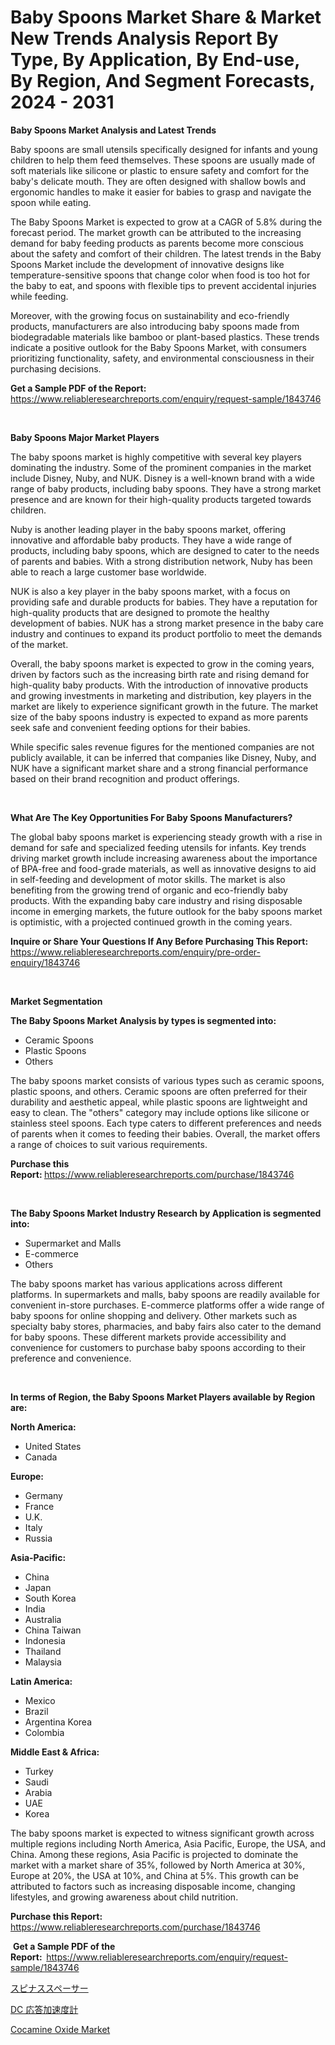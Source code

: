 <p><h1>Baby Spoons Market Share & Market New Trends Analysis Report By Type, By Application, By End-use, By Region, And Segment Forecasts, 2024 - 2031</h1></p><p><strong>Baby Spoons Market Analysis and Latest Trends</strong></p>
<p><p>Baby spoons are small utensils specifically designed for infants and young children to help them feed themselves. These spoons are usually made of soft materials like silicone or plastic to ensure safety and comfort for the baby's delicate mouth. They are often designed with shallow bowls and ergonomic handles to make it easier for babies to grasp and navigate the spoon while eating.</p><p>The Baby Spoons Market is expected to grow at a CAGR of 5.8% during the forecast period. The market growth can be attributed to the increasing demand for baby feeding products as parents become more conscious about the safety and comfort of their children. The latest trends in the Baby Spoons Market include the development of innovative designs like temperature-sensitive spoons that change color when food is too hot for the baby to eat, and spoons with flexible tips to prevent accidental injuries while feeding.</p><p>Moreover, with the growing focus on sustainability and eco-friendly products, manufacturers are also introducing baby spoons made from biodegradable materials like bamboo or plant-based plastics. These trends indicate a positive outlook for the Baby Spoons Market, with consumers prioritizing functionality, safety, and environmental consciousness in their purchasing decisions.</p></p>
<p><strong>Get a Sample PDF of the Report:&nbsp;</strong> <a href="https://www.reliableresearchreports.com/enquiry/request-sample/1843746">https://www.reliableresearchreports.com/enquiry/request-sample/1843746</a></p>
<p>&nbsp;</p>
<p><strong>Baby Spoons Major Market Players</strong></p>
<p><p>The baby spoons market is highly competitive with several key players dominating the industry. Some of the prominent companies in the market include Disney, Nuby, and NUK. Disney is a well-known brand with a wide range of baby products, including baby spoons. They have a strong market presence and are known for their high-quality products targeted towards children.</p><p>Nuby is another leading player in the baby spoons market, offering innovative and affordable baby products. They have a wide range of products, including baby spoons, which are designed to cater to the needs of parents and babies. With a strong distribution network, Nuby has been able to reach a large customer base worldwide.</p><p>NUK is also a key player in the baby spoons market, with a focus on providing safe and durable products for babies. They have a reputation for high-quality products that are designed to promote the healthy development of babies. NUK has a strong market presence in the baby care industry and continues to expand its product portfolio to meet the demands of the market.</p><p>Overall, the baby spoons market is expected to grow in the coming years, driven by factors such as the increasing birth rate and rising demand for high-quality baby products. With the introduction of innovative products and growing investments in marketing and distribution, key players in the market are likely to experience significant growth in the future. The market size of the baby spoons industry is expected to expand as more parents seek safe and convenient feeding options for their babies.</p><p>While specific sales revenue figures for the mentioned companies are not publicly available, it can be inferred that companies like Disney, Nuby, and NUK have a significant market share and a strong financial performance based on their brand recognition and product offerings.</p></p>
<p>&nbsp;</p>
<p><strong>What Are The Key Opportunities For Baby Spoons Manufacturers?</strong></p>
<p><p>The global baby spoons market is experiencing steady growth with a rise in demand for safe and specialized feeding utensils for infants. Key trends driving market growth include increasing awareness about the importance of BPA-free and food-grade materials, as well as innovative designs to aid in self-feeding and development of motor skills. The market is also benefiting from the growing trend of organic and eco-friendly baby products. With the expanding baby care industry and rising disposable income in emerging markets, the future outlook for the baby spoons market is optimistic, with a projected continued growth in the coming years.</p></p>
<p><strong>Inquire or Share Your Questions If Any Before Purchasing This Report:</strong> <a href="https://www.reliableresearchreports.com/enquiry/pre-order-enquiry/1843746">https://www.reliableresearchreports.com/enquiry/pre-order-enquiry/1843746</a></p>
<p>&nbsp;</p>
<p><strong>Market Segmentation</strong></p>
<p><strong>The Baby Spoons Market Analysis by types is segmented into:</strong></p>
<p><ul><li>Ceramic Spoons</li><li>Plastic Spoons</li><li>Others</li></ul></p>
<p><p>The baby spoons market consists of various types such as ceramic spoons, plastic spoons, and others. Ceramic spoons are often preferred for their durability and aesthetic appeal, while plastic spoons are lightweight and easy to clean. The "others" category may include options like silicone or stainless steel spoons. Each type caters to different preferences and needs of parents when it comes to feeding their babies. Overall, the market offers a range of choices to suit various requirements.</p></p>
<p><strong>Purchase this Report:&nbsp;</strong><a href="https://www.reliableresearchreports.com/purchase/1843746">https://www.reliableresearchreports.com/purchase/1843746</a></p>
<p>&nbsp;</p>
<p><strong>The Baby Spoons Market Industry Research by Application is segmented into:</strong></p>
<p><ul><li>Supermarket and Malls</li><li>E-commerce</li><li>Others</li></ul></p>
<p><p>The baby spoons market has various applications across different platforms. In supermarkets and malls, baby spoons are readily available for convenient in-store purchases. E-commerce platforms offer a wide range of baby spoons for online shopping and delivery. Other markets such as specialty baby stores, pharmacies, and baby fairs also cater to the demand for baby spoons. These different markets provide accessibility and convenience for customers to purchase baby spoons according to their preference and convenience.</p></p>
<p>&nbsp;</p>
<p><strong>In terms of Region, the Baby Spoons Market Players available by Region are:</strong></p>
<p>
    <p> <strong> North America: </strong>
        <ul>
            <li>United States</li>
            <li>Canada</li>
        </ul>
        </p> 
    <p> <strong> Europe: </strong>
        <ul>
            <li>Germany</li>
            <li>France</li>
            <li>U.K.</li>
            <li>Italy</li>
            <li>Russia</li>
        </ul>
        </p> 
    <p> <strong> Asia-Pacific: </strong>
        <ul>
            <li>China</li>
            <li>Japan</li>
            <li>South Korea</li>
            <li>India</li>
            <li>Australia</li>
            <li>China Taiwan</li>
            <li>Indonesia</li>
            <li>Thailand</li>
            <li>Malaysia</li>
        </ul>
        </p> 
    <p> <strong> Latin America: </strong>
        <ul>
            <li>Mexico</li>
            <li>Brazil</li>
            <li>Argentina Korea</li>
            <li>Colombia</li>
        </ul>
        </p> 
    <p> <strong> Middle East & Africa: </strong>
        <ul>
            <li>Turkey</li>
            <li>Saudi</li>
            <li>Arabia</li>
            <li>UAE</li>
            <li>Korea</li>
        </ul>
    </p>
    </p>
<p><p>The baby spoons market is expected to witness significant growth across multiple regions including North America, Asia Pacific, Europe, the USA, and China. Among these regions, Asia Pacific is projected to dominate the market with a market share of 35%, followed by North America at 30%, Europe at 20%, the USA at 10%, and China at 5%. This growth can be attributed to factors such as increasing disposable income, changing lifestyles, and growing awareness about child nutrition.</p></p>
<p><strong>Purchase this Report: </strong><a href="https://www.reliableresearchreports.com/purchase/1843746">https://www.reliableresearchreports.com/purchase/1843746</a></p>
<p>&nbsp;<strong>Get a Sample PDF of the Report:&nbsp;&nbsp;</strong><a href="https://www.reliableresearchreports.com/enquiry/request-sample/1843746">https://www.reliableresearchreports.com/enquiry/request-sample/1843746</a></p>
<p><strong></strong></p>
<p><p><a href="https://github.com/JacksonWiza1924/Market-Research-Report-List-1/blob/main/18688247905.md">スピナススペーサー</a></p><p><a href="https://github.com/Calvi3ynJerde867/Market-Research-Report-List-1/blob/main/87579267904.md">DC 応答加速度計</a></p><p><a href="https://forested-sushi-9b0.notion.site/Global-Cocamine-Oxide-Market-by-Types-Applications-and-Major-Players-with-Regional-Growth-Rate-An-c1f610c91002468da8ec8406a3a95b32">Cocamine Oxide Market</a></p></p>